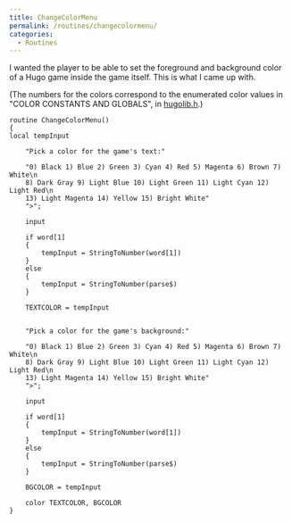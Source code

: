```yaml
---
title: ChangeColorMenu
permalink: /routines/changecolormenu/
categories: 
  - Routines
---
```


I wanted the player to be able to set the foreground and background
color of a Hugo game inside the game itself. This is what I came up
with.

(The numbers for the colors correspond to the enumerated color values in
"COLOR CONSTANTS AND GLOBALS", in [hugolib.h](Hugolib.h).)

    routine ChangeColorMenu()
    {
    local tempInput

        "Pick a color for the game's text:"

        "0) Black 1) Blue 2) Green 3) Cyan 4) Red 5) Magenta 6) Brown 7) White\n
        8) Dark Gray 9) Light Blue 10) Light Green 11) Light Cyan 12) Light Red\n
        13) Light Magenta 14) Yellow 15) Bright White"
        ">";

        input

        if word[1]
        {
            tempInput = StringToNumber(word[1])
        }
        else
        {
            tempInput = StringToNumber(parse$)
        }

        TEXTCOLOR = tempInput


        "Pick a color for the game's background:"

        "0) Black 1) Blue 2) Green 3) Cyan 4) Red 5) Magenta 6) Brown 7) White\n
        8) Dark Gray 9) Light Blue 10) Light Green 11) Light Cyan 12) Light Red\n
        13) Light Magenta 14) Yellow 15) Bright White"
        ">";

        input

        if word[1]
        {
            tempInput = StringToNumber(word[1])
        }
        else
        {
            tempInput = StringToNumber(parse$)
        }

        BGCOLOR = tempInput

        color TEXTCOLOR, BGCOLOR
    }
